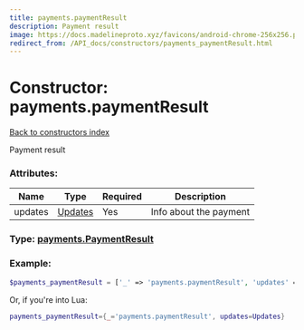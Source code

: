```yaml
---
title: payments.paymentResult
description: Payment result
image: https://docs.madelineproto.xyz/favicons/android-chrome-256x256.png
redirect_from: /API_docs/constructors/payments_paymentResult.html
---
```

# Constructor: payments.paymentResult  
[Back to constructors index](index.md)



Payment result

### Attributes:

| Name     |    Type       | Required | Description |
|----------|---------------|----------|-------------|
|updates|[Updates](../types/Updates.md) | Yes|Info about the payment|



### Type: [payments.PaymentResult](../types/payments.PaymentResult.md)


### Example:

```php
$payments_paymentResult = ['_' => 'payments.paymentResult', 'updates' => Updates];
```  


Or, if you're into Lua:

```lua
payments_paymentResult={_='payments.paymentResult', updates=Updates}

```


